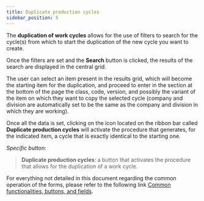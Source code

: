 ```yaml
---
title: Duplicate production cycles
sidebar_position: 5
---
```


The **duplication of work cycles** allows for the use of filters to search for the cycle(s) from which to start the duplication of the new cycle you want to create.

Once the filters are set and the **Search** button is clicked, the results of the search are displayed in the central grid.

The user can select an item present in the results grid, which will become the starting item for the duplication, and proceed to enter in the section at the bottom of the page the class, code, version, and possibly the variant of the item on which they want to copy the selected cycle (company and division are automatically set to be the same as the company and division in which they are working).

Once all the data is set, clicking on the icon located on the ribbon bar called **Duplicate production cycles** will activate the procedure that generates, for the indicated item, a cycle that is exactly identical to the starting one.

*Specific button*:

> **Duplicate production cycles**: a button that activates the procedure that allows for the duplication of a work cycle.

For everything not detailed in this document regarding the common operation of the forms, please refer to the following link [Common functionalities, buttons, and fields](/docs/guide/common).